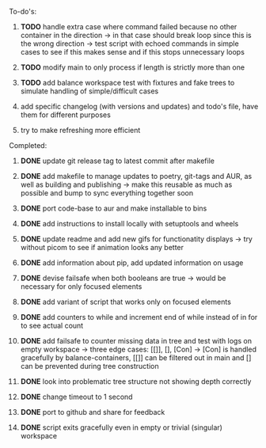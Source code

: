 To-do\'s:

1.  **TODO** handle extra case where command failed because
    no other container in the direction -\> in that case should break
    loop since this is the wrong direction -\> test script with echoed
    commands in simple cases to see if this makes sense and if this
    stops unnecessary loops

2.  **TODO** modify main to only process if length is
    strictly more than one

3.  **TODO** add balance workspace test with fixtures and
    fake trees to simulate handling of simple/difficult cases

4.  add specific changelog (with versions and updates) and todo\'s file,
    have them for different purposes

5.  try to make refreshing more efficient

Completed:

1.  **DONE** update git release tag to latest commit after
    makefile

2.  **DONE** add makefile to manage updates to poetry,
    git-tags and AUR, as well as building and publishing -\> make this
    reusable as much as possible and bump to sync everything together
    soon

3.  **DONE** port code-base to aur and make installable to
    bins

4.  **DONE** add instructions to install locally with
    setuptools and wheels

5.  **DONE** update readme and add new gifs for functionatity
    displays -\> try without picom to see if animation looks any better

6.  **DONE** add information about pip, add updated
    information on usage

7.  **DONE** devise failsafe when both booleans are true -\>
    would be necessary for only focused elements

8.  **DONE** add variant of script that works only on focused
    elements

9.  **DONE** add counters to while and increment end of while
    instead of in for to see actual count

10. **DONE** add failsafe to counter missing data in tree and
    test with logs on empty workspace -\> three edge cases: \[\[\]\],
    \[\], \[Con\] -\> \[Con\] is handled gracefully by
    balance-containers, \[\[\]\] can be filtered out in main and \[\]
    can be prevented during tree construction

11. **DONE** look into problematic tree structure not showing
    depth correctly

12. **DONE** change timeout to 1 second

13. **DONE** port to github and share for feedback

14. **DONE** script exits gracefully even in empty or trivial
    (singular) workspace
